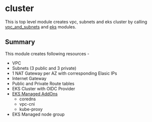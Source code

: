 # cluster

This is top level module creates vpc, subnets and eks cluster by calling [vpc_and_subnets](../modules/vpc_and_subnets/README.md) and [eks](../modules/eks/README.md) modules.

## Summary

This module creates following resources -
- VPC
- Subnets (3 public and 3 private)
- 1 NAT Gateway per AZ with corresponding Elasic IPs
- Internet Gateway
- Public and Private Route tables
- EKS Cluster with OIDC Provider
- [EKS Managed AddOns](https://docs.aws.amazon.com/eks/latest/userguide/eks-add-ons.html)
  - coredns
  - vpc-cni
  - kube-proxy
- EKS Managed node group